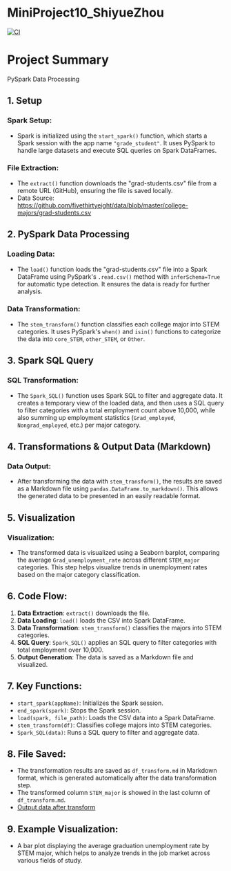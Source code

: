# MiniProject10_ShiyueZhou
[![CI](https://github.com/nogibjj/MiniProject10_ShiyueZhou/actions/workflows/ci.yml/badge.svg)](https://github.com/nogibjj/MiniProject10_ShiyueZhou/actions/workflows/ci.yml)


# Project Summary
PySpark Data Processing
## 1. Setup

### Spark Setup:
- Spark is initialized using the `start_spark()` function, which starts a Spark session with the app name `"grade_student"`. It uses PySpark to handle large datasets and execute SQL queries on Spark DataFrames.

### File Extraction:
- The `extract()` function downloads the "grad-students.csv" file from a remote URL (GitHub), ensuring the file is saved locally.
- Data Source: https://github.com/fivethirtyeight/data/blob/master/college-majors/grad-students.csv


## 2. PySpark Data Processing

### Loading Data:
- The `load()` function loads the "grad-students.csv" file into a Spark DataFrame using PySpark's `.read.csv()` method with `inferSchema=True` for automatic type detection. It ensures the data is ready for further analysis.

### Data Transformation:
- The `stem_transform()` function classifies each college major into STEM categories. It uses PySpark's `when()` and `isin()` functions to categorize the data into `core_STEM`, `other_STEM`, or `Other`.

## 3. Spark SQL Query

### SQL Transformation:
- The `Spark_SQL()` function uses Spark SQL to filter and aggregate data. It creates a temporary view of the loaded data, and then uses a SQL query to filter categories with a total employment count above 10,000, while also summing up employment statistics (`Grad_employed`, `Nongrad_employed`, etc.) per major category.

## 4. Transformations & Output Data (Markdown) 

### Data Output:
- After transforming the data with `stem_transform()`, the results are saved as a Markdown file using `pandas.DataFrame.to_markdown()`. This allows the generated data to be presented in an easily readable format.

## 5. Visualization

### Visualization:
- The transformed data is visualized using a Seaborn barplot, comparing the average `Grad_unemployment_rate` across different `STEM_major` categories. This step helps visualize trends in unemployment rates based on the major category classification.

## 6. Code Flow:
1. **Data Extraction**: `extract()` downloads the file.
2. **Data Loading**: `load()` loads the CSV into Spark DataFrame.
3. **Data Transformation**: `stem_transform()` classifies the majors into STEM categories.
4. **SQL Query**: `Spark_SQL()` applies an SQL query to filter categories with total employment over 10,000.
5. **Output Generation**: The data is saved as a Markdown file and visualized.

## 7. Key Functions:
- `start_spark(appName)`: Initializes the Spark session.
- `end_spark(spark)`: Stops the Spark session.
- `load(spark, file_path)`: Loads the CSV data into a Spark DataFrame.
- `stem_transform(df)`: Classifies college majors into STEM categories.
- `Spark_SQL(data)`: Runs a SQL query to filter and aggregate data.

## 8. File Saved:
- The transformation results are saved as `df_transform.md` in Markdown format, which is generated automatically after the data transformation step.
- The transformed column `STEM_major` is showed in the last column of `df_transform.md`.
- [Output data after transform](df_transform.md)

## 9. Example Visualization:
- A bar plot displaying the average graduation unemployment rate by STEM major, which helps to analyze trends in the job market across various fields of study.

